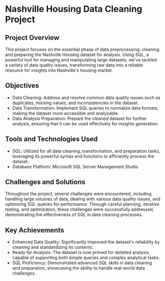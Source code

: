 # Nashville Housing Data Cleaning Project

## Project Overview
This project focuses on the essential phase of data preprocessing: cleaning and preparing the Nashville Housing dataset for analysis. Using SQL, a powerful tool for managing and manipulating large datasets, we've tackled a variety of data quality issues, transforming raw data into a reliable resource for insights into Nashville's housing market.

## Objectives
* Data Cleaning: Address and resolve common data quality issues such as duplicates, missing values, and inconsistencies in the dataset.
* Data Transformation: Implement SQL queries to normalize data formats, making the dataset more accessible and analyzable.
* Data Analysis Preparation: Prepare the cleaned dataset for further analysis, ensuring that it can be used effectively for insights generation.

## Tools and Technologies Used
* SQL: Utilized for all data cleaning, transformation, and preparation tasks, leveraging its powerful syntax and functions to efficiently process the dataset.
* Database Platform: Microsoft SQL Server Management Studio

## Challenges and Solutions
Throughout the project, several challenges were encountered, including handling large volumes of data, dealing with various data quality issues, and optimizing SQL queries for performance. Through careful planning, iterative testing, and optimization, these challenges were successfully addressed, demonstrating the effectiveness of SQL in data cleaning processes.

## Key Achievements
* Enhanced Data Quality: Significantly improved the dataset's reliability by cleaning and standardizing its contents.
* Ready for Analysis: The dataset is now primed for detailed analysis, capable of supporting both simple queries and complex analytical tasks.
* SQL Proficiency: Demonstrated advanced SQL skills in data cleaning and preparation, showcasing the ability to handle real-world data challenges.
